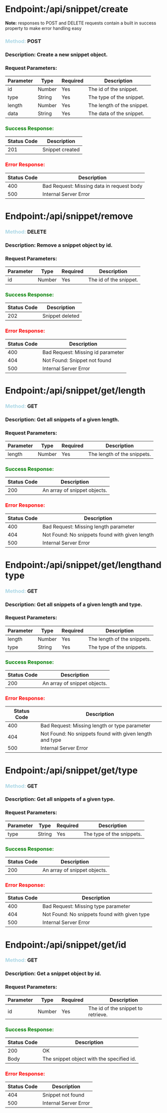 # Endpoint:/api/snippet/create

**Note:** responses to POST and DELETE requests contain a built in success property to make error handling easy




### <span style="color:LightBlue">Method:</span> POST

### Description: Create a new snippet object.

### Request Parameters:
| Parameter | Type | Required | Description |
| --------- | ---- | -------- | ----------- |
| id | Number | Yes | The id of the snippet. |
| type | String | Yes | The type of the snippet. |
| length | Number | Yes | The length of the snippet. |
| data | String | Yes | The data of the snippet. |

### <span style="color:green">Success Response:</span>
| Status Code | Description |
| ----------- | ----------- |
| 201 | Snippet created |

### <span style="color:red">Error Response:</span>
| Status Code | Description |
| ----------- | ----------- |
| 400 | Bad Request: Missing data in request body |
| 500 | Internal Server Error |

# Endpoint:/api/snippet/remove

### <span style="color:LightBlue">Method:</span> DELETE

### Description: Remove a snippet object by id.

### Request Parameters:
| Parameter | Type | Required | Description |
| --------- | ---- | -------- | ----------- |
| id | Number | Yes | The id of the snippet. |

### <span style="color:green">Success Response:</span>
| Status Code | Description |
| ----------- | ----------- |
| 202 | Snippet deleted |

### <span style="color:red">Error Response:</span>
| Status Code | Description |
| ----------- | ----------- |
| 400 | Bad Request: Missing id parameter |
| 404 | Not Found: Snippet not found |
| 500 | Internal Server Error |

# Endpoint:/api/snippet/get/length

### <span style="color:LightBlue">Method:</span> GET

### Description: Get all snippets of a given length.

### Request Parameters:
| Parameter | Type | Required | Description |
| --------- | ---- | -------- | ----------- |
| length | Number | Yes | The length of the snippets. |

### <span style="color:green">Success Response:</span>
| Status Code | Description |
| ----------- | ----------- |
| 200 | An array of snippet objects. |

### <span style="color:red">Error Response:</span>
| Status Code | Description |
| ----------- | ----------- |
| 400 | Bad Request: Missing length parameter |
| 404 | Not Found: No snippets found with given length |
| 500 | Internal Server Error |

# Endpoint:/api/snippet/get/lengthandtype

### <span style="color:LightBlue">Method:</span> GET

### Description: Get all snippets of a given length and type.

### Request Parameters:
| Parameter | Type | Required | Description |
| --------- | ---- | -------- | ----------- |
| length | Number | Yes | The length of the snippets. |
| type | String | Yes | The type of the snippets. |

### <span style="color:green">Success Response:</span>
| Status Code | Description |
| ----------- | ----------- |
| 200 | An array of snippet objects. |

### <span style="color:red">Error Response:</span>
| Status Code | Description |
| ----------- | ----------- |
| 400 | Bad Request: Missing length or type parameter |
| 404 | Not Found: No snippets found with given length and type |
| 500 | Internal Server Error |

# Endpoint:/api/snippet/get/type

### <span style="color:LightBlue">Method:</span> GET

### Description: Get all snippets of a given type.

### Request Parameters:
| Parameter | Type | Required | Description |
| --------- | ---- | -------- | ----------- |
| type | String | Yes | The type of the snippets. |

### <span style="color:green">Success Response:</span>
| Status Code | Description |
| ----------- | ----------- |
| 200 | An array of snippet objects. |

### <span style="color:red">Error Response:</span>
| Status Code | Description |
| ----------- | ----------- |
| 400 | Bad Request: Missing type parameter |
| 404 | Not Found: No snippets found with given type |
| 500 | Internal Server Error |

# Endpoint:/api/snippet/get/id

### <span style="color:LightBlue">Method:</span> GET

### Description: Get a snippet object by id.

### Request Parameters:
| Parameter | Type | Required | Description |
| --------- | ---- | -------- | ----------- |
| id | Number | Yes | The id of the snippet to retrieve. |

### <span style="color:green">Success Response:</span>
| Status Code | Description |
| ----------- | ----------- |
| 200 | OK |
| Body | The snippet object with the specified id. |

### <span style="color:red">Error Response:</span>
| Status Code | Description |
| ----------- | ----------- |
| 404 | Snippet not found |
| 500 | Internal Server Error |
